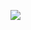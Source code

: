 [![](https://cdn.discordapp.com/attachments/1063180819952324719/1109897443698556968/sentinelbannernewest.png)]()
